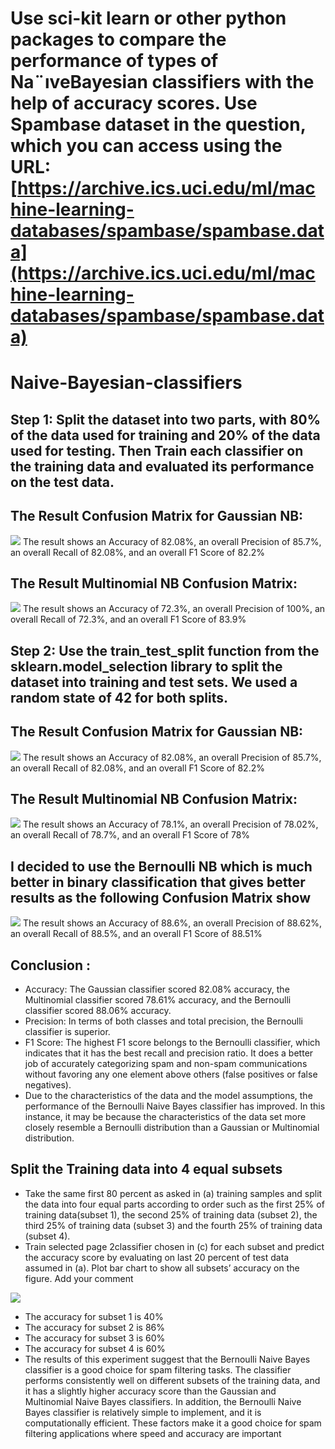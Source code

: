 # Use sci-kit learn or other python packages to compare the performance of types of Na¨ıveBayesian classifiers with the help of accuracy scores. Use Spambase dataset in the question, which you can access using the URL: [https://archive.ics.uci.edu/ml/machine-learning-databases/spambase/spambase.data](https://archive.ics.uci.edu/ml/machine-learning-databases/spambase/spambase.data)


# Naive-Bayesian-classifiers
## Step 1: Split the dataset into two parts, with 80% of the data used for training and 20% of the data used for testing. Then Train each classifier on the training data and evaluated its performance on the test data.

## The Result Confusion Matrix for Gaussian NB:
<img src="output 1.png">
The result shows an Accuracy of 82.08%, an overall Precision of 85.7%, an overall Recall of 82.08%, and an overall F1 Score of 82.2%


## The Result Multinomial NB Confusion Matrix:
<img src="output 2.png">
The result shows an Accuracy of 72.3%, an overall Precision of 100%, an overall Recall of 72.3%, and an overall F1 Score of 83.9%

## Step 2: Use the train_test_split function from the sklearn.model_selection library to split the dataset into training and test sets. We used a random state of 42 for both splits.

## The Result Confusion Matrix for Gaussian NB:
<img src="output 3.png">
The result shows an Accuracy of 82.08%, an overall Precision of 85.7%, an overall Recall of 82.08%, and an overall F1 Score of 82.2%

## The Result Multinomial NB Confusion Matrix:
<img src="output 4.png">
The result shows an Accuracy of 78.1%, an overall Precision of 78.02%, an overall Recall of 78.7%, and an overall F1 Score of 78%

## I decided to use the Bernoulli NB which is much better in binary classification that gives better results as the following Confusion Matrix show
<img src="output 5.png">
The result shows an Accuracy of 88.6%, an overall Precision of 88.62%, an overall Recall of 88.5%, and an overall F1 Score of 88.51%

## Conclusion :

* Accuracy: The Gaussian classifier scored 82.08% accuracy, the Multinomial classifier scored 78.61% accuracy, and the Bernoulli classifier scored 88.06% accuracy.
* Precision: In terms of both classes and total precision, the Bernoulli classifier is superior.
* F1 Score: The highest F1 score belongs to the Bernoulli classifier, which indicates that it has the best recall and precision ratio. It does a better job of accurately categorizing spam and non-spam communications without favoring any one element above others (false positives or false negatives).
* Due to the characteristics of the data and the model assumptions, the performance of the Bernoulli Naive Bayes classifier has improved. In this instance, it may be because the characteristics of the data set more closely resemble a Bernoulli distribution than a Gaussian or Multinomial distribution.

## Split the Training data into 4 equal subsets

* Take the same first 80 percent as asked in (a) training samples and split the data into four equal parts according to order such as the first 25% of training data(subset 1), the second 25% of training data (subset 2), the third 25% of training data (subset 3) and the fourth 25% of training data (subset 4).
* Train selected page 2classifier chosen in (c) for each subset and predict the accuracy score by evaluating on last 20 percent of test data assumed in (a). Plot bar chart to show all subsets’ accuracy on the figure. Add your comment
<img src="output 6.png">

* The accuracy for subset 1 is 40%
* The accuracy for subset 2 is 86%
* The accuracy for subset 3 is 60%
* The accuracy for subset 4 is 60%
* The results of this experiment suggest that the Bernoulli Naive Bayes classifier is a good choice for spam filtering tasks. The classifier performs consistently well on different subsets of the training data, and it has a slightly higher accuracy score than the Gaussian and Multinomial Naive Bayes classifiers. In addition, the Bernoulli Naive Bayes classifier is relatively simple to implement, and it is computationally efficient. These factors make it a good choice for spam filtering applications where speed and accuracy are important
